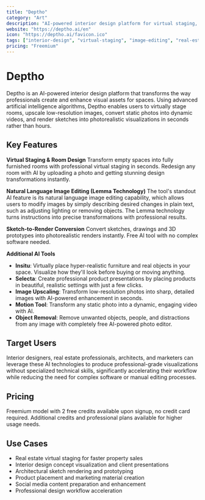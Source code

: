 ```yaml
---
title: "Deptho"
category: "Art"
description: "AI-powered interior design platform for virtual staging, image upscaling, sketch-to-render conversion, and natural language image editing in seconds."
website: "https://deptho.ai/en"
icon: "https://deptho.ai/favicon.ico"
tags: ["interior-design", "virtual-staging", "image-editing", "real-estate", "rendering"]
pricing: "Freemium"
---
```


# Deptho

Deptho is an AI-powered interior design platform that transforms the way professionals create and enhance visual assets for spaces. Using advanced artificial intelligence algorithms, Deptho enables users to virtually stage rooms, upscale low-resolution images, convert static photos into dynamic videos, and render sketches into photorealistic visualizations in seconds rather than hours.

## Key Features

**Virtual Staging & Room Design**
Transform empty spaces into fully furnished rooms with professional virtual staging in seconds. Redesign any room with AI by uploading a photo and getting stunning design transformations instantly.

**Natural Language Image Editing (Lemma Technology)**
The tool's standout AI feature is its natural language image editing capability, which allows users to modify images by simply describing desired changes in plain text, such as adjusting lighting or removing objects. The Lemma technology turns instructions into precise transformations with professional results.

**Sketch-to-Render Conversion**
Convert sketches, drawings and 3D prototypes into photorealistic renders instantly. Free AI tool with no complex software needed.

**Additional AI Tools**
- **Insitu**: Virtually place hyper-realistic furniture and real objects in your space. Visualize how they'll look before buying or moving anything.
- **Selecta**: Create professional product presentations by placing products in beautiful, realistic settings with just a few clicks.
- **Image Upscaling**: Transform low-resolution photos into sharp, detailed images with AI-powered enhancement in seconds.
- **Motion Tool**: Transform any static photo into a dynamic, engaging video with AI.
- **Object Removal**: Remove unwanted objects, people, and distractions from any image with completely free AI-powered photo editor.

## Target Users

Interior designers, real estate professionals, architects, and marketers can leverage these AI technologies to produce professional-grade visualizations without specialized technical skills, significantly accelerating their workflow while reducing the need for complex software or manual editing processes.

## Pricing

Freemium model with 2 free credits available upon signup, no credit card required. Additional credits and professional plans available for higher usage needs.

## Use Cases

- Real estate virtual staging for faster property sales
- Interior design concept visualization and client presentations
- Architectural sketch rendering and prototyping
- Product placement and marketing material creation
- Social media content preparation and enhancement
- Professional design workflow acceleration
